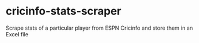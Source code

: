 # cricinfo-stats-scraper
Scrape stats of a particular player from ESPN Cricinfo and store them in an Excel file
